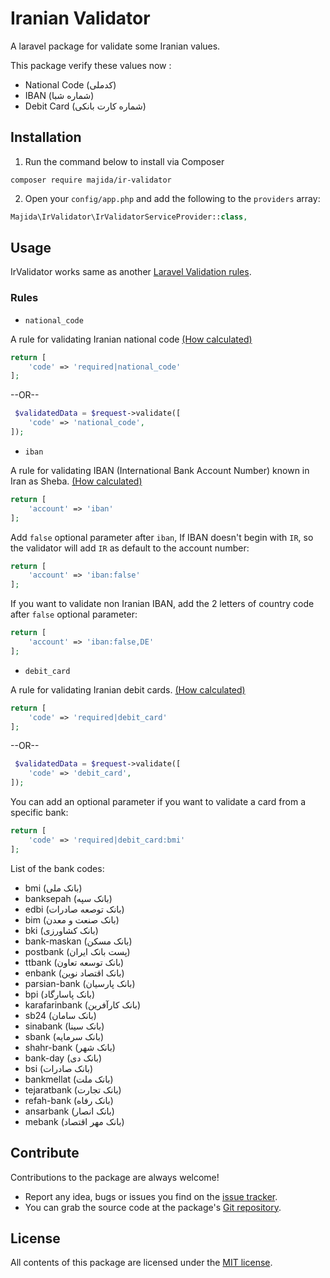 
# Iranian Validator
A laravel package for validate some Iranian values.


This package verify these values now :
- National Code (کدملی)
- IBAN (شماره شبا)
- Debit Card (شماره کارت بانکی)

## Installation ##
1) Run the command below to install via Composer
```shell
composer require majida/ir-validator
```

2) Open your `config/app.php` and add the following to the `providers` array:
```php
Majida\IrValidator\IrValidatorServiceProvider::class,
```

## Usage ##
IrValidator works same as another [Laravel Validation rules](https://laravel.com/docs/validation#available-validation-rules).

### Rules ###
- `national_code`

A rule for validating Iranian national code [(How calculated)](https://fa.wikipedia.org/wiki/%DA%A9%D8%A7%D8%B1%D8%AA_%D8%B4%D9%86%D8%A7%D8%B3%D8%A7%DB%8C%DB%8C_%D9%85%D9%84%DB%8C#%D8%AD%D8%B3%D8%A7%D8%A8_%DA%A9%D8%B1%D8%AF%D9%86_%DA%A9%D8%AF_%DA%A9%D9%86%D8%AA%D8%B1%D9%84)

```php
return [
    'code' => 'required|national_code'
];
```
--OR--
```php
 $validatedData = $request->validate([
    'code' => 'national_code',
]);
```

- `iban`

A rule for validating IBAN (International Bank Account Number) known in Iran as Sheba. [(How calculated)](https://fa.wikipedia.org/wiki/%D8%A7%D9%84%DA%AF%D9%88%D8%B1%DB%8C%D8%AA%D9%85_%DA%A9%D8%AF_%D8%B4%D8%A8%D8%A7#%D8%A7%D9%84%DA%AF%D9%88%D8%B1%DB%8C%D8%AA%D9%85_%DA%A9%D8%AF_%D8%B4%D8%A8%D8%A7)
```php
return [
    'account' => 'iban'
];
```
Add `false` optional parameter after `iban`, If IBAN doesn't begin with `IR`, so the validator will add `IR` as default to the account number:
```php
return [
    'account' => 'iban:false'
];
```
If you want to validate non Iranian IBAN, add the 2 letters of country code after `false` optional parameter:
```php
return [
    'account' => 'iban:false,DE'
];
```
 - `debit_card`

A rule for validating Iranian debit cards. [(How calculated)](http://www.aliarash.com/article/creditcart/credit-debit-cart.htm)
```php
return [
    'code' => 'required|debit_card'
];
```
--OR--
```php
 $validatedData = $request->validate([
    'code' => 'debit_card',
]);
```
You can add an optional parameter if you want to validate a card from a specific bank:
```php
return [
    'code' => 'required|debit_card:bmi'
];
```
List of the bank codes:

 - bmi (بانک ملی)
 - banksepah (بانک سپه)
 - edbi (بانک توصعه صادرات)
 - bim (بانک صنعت و معدن)
 - bki (بانک کشاورزی)
 - bank-maskan (بانک مسکن)
 - postbank (پست بانک ایران)
 - ttbank (بانک توسعه تعاون)
 - enbank (بانک اقتصاد نوین)
 - parsian-bank (بانک پارسیان)
 - bpi (بانک پاسارگاد)
 - karafarinbank (بانک کارآفرین)
 - sb24 (بانک سامان)
 - sinabank (بانک سینا)
 - sbank (بانک سرمایه)
 - shahr-bank (بانک شهر)
 - bank-day (بانک دی)
 - bsi (بانک صادرات)
 - bankmellat (بانک ملت)
 - tejaratbank (بانک تجارت)
 - refah-bank (بانک رفاه)
 - ansarbank (بانک انصار)
 - mebank (بانک مهر اقتصاد)

 ## Contribute ##
 Contributions to the package are always welcome!
 
 - Report any idea, bugs or issues you find on the [issue tracker](https://github.com/majidalavizadeh/ir-validator/issues).
 - You can grab the source code at the package's [Git repository](https://github.com/majidalavizadeh/ir-validator).
 
 ## License ##
 All contents of this package are licensed under the [MIT license](https://github.com/majidalavizadeh/ir-validator/blob/master/LICENSE.md).

